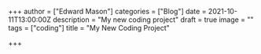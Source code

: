 +++
author = ["Edward Mason"]
categories = ["Blog"]
date = 2021-10-11T13:00:00Z
description = "My new coding project"
draft = true
image = ""
tags = ["coding"]
title = "My New Coding Project"

+++
